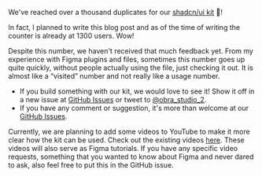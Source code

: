 <script context="module" lang="ts">
    import type { BlogFrontmatter } from '$lib/blog/types';

    export const metadata: BlogFrontmatter = {
        title: '1000!',
        date: '2025-07-07',
        author: 'Johan Ronsse'
    }
</script>

We've reached over a thousand duplicates for our [shadcn/ui kit](https://www.figma.com/community/file/1514746685758799870) 🎉!

In fact, I planned to write this blog post and as of the time of writing the counter is already at 1300 users. Wow!

Despite this number, we haven't received that much feedback yet. From my experience with Figma plugins and files, sometimes this number goes up quite quickly, without people actually using the file, just checking it out.  It is almost like a “visited” number and not really like a usage number.

* If you build something with our kit, we would love to see it! Show it off in a new issue at [GitHub Issues](https://github.com/Obra-Studio/shadcn-ui-kit/issues) or tweet to [@obra_studio_2](https://twitter.com/obra_studio_2). 
* If you have any comment or suggestion, it's more than welcome at our [GitHub Issues](https://github.com/Obra-Studio/shadcn-ui-kit/issues).

Currently, we are planning to add some videos to YouTube to make it more clear how the kit can be used. Check out the existing videos [here](/videos). These videos will also serve as Figma tutorials. If you have any specific video requests, something that you wanted to know about Figma and never dared to ask, also feel free to put this in the GitHub issue.